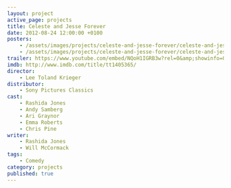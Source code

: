 ```yaml
---
layout: project
active_page: projects
title: Celeste and Jesse Forever
date: 2012-08-24 12:00:00 +0100
posters:
    - /assets/images/projects/celeste-and-jesse-forever/celeste-and-jesse-forever-poster.jpg
    - /assets/images/projects/celeste-and-jesse-forever/celeste-and-jesse-forever-poster-2.jpg
trailer: https://www.youtube.com/embed/NQoH1IGRB3w?rel=0&amp;showinfo=0
imdb: http://www.imdb.com/title/tt1405365/
director:
    - Lee Toland Krieger
distributor:
    - Sony Pictures Classics
cast:
    - Rashida Jones
    - Andy Samberg
    - Ari Graynor
    - Emma Roberts
    - Chris Pine
writer:
    - Rashida Jones
    - Will McCormack
tags:
    - Comedy
category: projects
published: true
---
```

